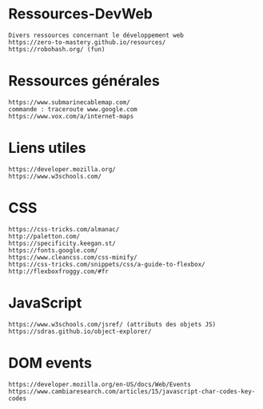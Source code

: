 # Ressources-DevWeb
    Divers ressources concernant le développement web
    https://zero-to-mastery.github.io/resources/
    https://robohash.org/ (fun)
    
# Ressources générales
    https://www.submarinecablemap.com/
    commande : traceroute www.google.com
    https://www.vox.com/a/internet-maps

# Liens utiles
    https://developer.mozilla.org/
    https://www.w3schools.com/
  
  # CSS
    https://css-tricks.com/almanac/
    http://paletton.com/
    https://specificity.keegan.st/
    https://fonts.google.com/
    https://www.cleancss.com/css-minify/
    https://css-tricks.com/snippets/css/a-guide-to-flexbox/
    http://flexboxfroggy.com/#fr
  
  # JavaScript
    https://www.w3schools.com/jsref/ (attributs des objets JS)
    https://sdras.github.io/object-explorer/
    
  # DOM events
    https://developer.mozilla.org/en-US/docs/Web/Events
    https://www.cambiaresearch.com/articles/15/javascript-char-codes-key-codes
  
 
    
